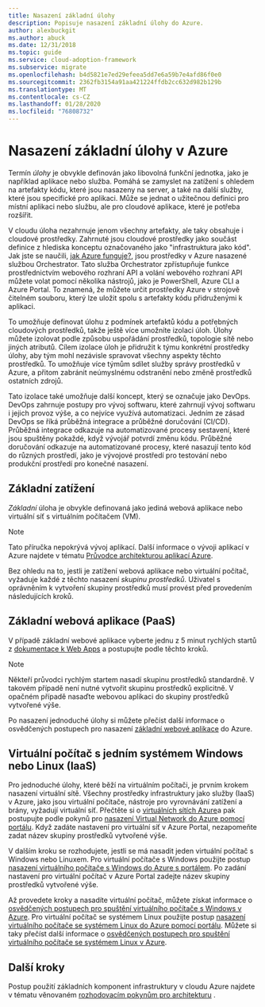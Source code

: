 ```yaml
---
title: Nasazení základní úlohy
description: Popisuje nasazení základní úlohy do Azure.
author: alexbuckgit
ms.author: abuck
ms.date: 12/31/2018
ms.topic: guide
ms.service: cloud-adoption-framework
ms.subservice: migrate
ms.openlocfilehash: b4d5821e7ed29efeea5dd7e6a59b7e4afd86f0e0
ms.sourcegitcommit: 2362fb3154a91aa421224ffdb2cc632d982b129b
ms.translationtype: MT
ms.contentlocale: cs-CZ
ms.lasthandoff: 01/28/2020
ms.locfileid: "76808732"
---
```

# <a name="deploy-a-basic-workload-in-azure"></a>Nasazení základní úlohy v Azure

Termín *úlohy* je obvykle definován jako libovolná funkční jednotka, jako je například aplikace nebo služba. Pomáhá se zamyslet na zatížení s ohledem na artefakty kódu, které jsou nasazeny na server, a také na další služby, které jsou specifické pro aplikaci. Může se jednat o užitečnou definici pro místní aplikaci nebo službu, ale pro cloudové aplikace, které je potřeba rozšířit.

V cloudu úloha nezahrnuje jenom všechny artefakty, ale taky obsahuje i cloudové prostředky. Zahrnuté jsou cloudové prostředky jako součást definice z hlediska konceptu označovaného jako "infrastruktura jako kód". Jak jste se naučili, [jak Azure funguje?](../../getting-started/what-is-azure.md), jsou prostředky v Azure nasazené službou Orchestrator. Tato služba Orchestrator zpřístupňuje funkce prostřednictvím webového rozhraní API a volání webového rozhraní API můžete volat pomocí několika nástrojů, jako je PowerShell, Azure CLI a Azure Portal. To znamená, že můžete určit prostředky Azure v strojově čitelném souboru, který lze uložit spolu s artefakty kódu přidruženými k aplikaci.

To umožňuje definovat úlohu z podmínek artefaktů kódu a potřebných cloudových prostředků, takže ještě více umožníte izolaci úloh. Úlohy můžete izolovat podle způsobu uspořádání prostředků, topologie sítě nebo jiných atributů. Cílem izolace úloh je přidružit k týmu konkrétní prostředky úlohy, aby tým mohl nezávisle spravovat všechny aspekty těchto prostředků. To umožňuje více týmům sdílet služby správy prostředků v Azure, a přitom zabránit neúmyslnému odstranění nebo změně prostředků ostatních zdrojů.

Tato izolace také umožňuje další koncept, který se označuje jako DevOps. DevOps zahrnuje postupy pro vývoj softwaru, které zahrnují vývoj softwaru i jejich provoz výše, a co nejvíce využívá automatizaci. Jedním ze zásad DevOps se říká průběžná integrace a průběžné doručování (CI/CD). Průběžná integrace odkazuje na automatizované procesy sestavení, které jsou spuštěny pokaždé, když vývojář potvrdí změnu kódu. Průběžné doručování odkazuje na automatizované procesy, které nasazují tento kód do různých prostředí, jako je vývojové prostředí pro testování nebo produkční prostředí pro konečné nasazení.

## <a name="basic-workload"></a>Základní zatížení

*Základní* úloha je obvykle definovaná jako jediná webová aplikace nebo virtuální síť s virtuálním počítačem (VM).

> [!NOTE]
> Tato příručka nepokrývá vývoj aplikací. Další informace o vývoji aplikací v Azure najdete v tématu [Průvodce architekturou aplikací Azure](https://docs.microsoft.com/azure/architecture/guide).

Bez ohledu na to, jestli je zatížení webová aplikace nebo virtuální počítač, vyžaduje každé z těchto nasazení *skupinu prostředků*. Uživatel s oprávněním k vytvoření skupiny prostředků musí provést před provedením následujících kroků.

## <a name="basic-web-application-paas"></a>Základní webová aplikace (PaaS)

V případě základní webové aplikace vyberte jednu z 5 minut rychlých startů z [dokumentace k Web Apps](https://docs.microsoft.com/azure/app-service) a postupujte podle těchto kroků.

> [!NOTE]
> Někteří průvodci rychlým startem nasadí skupinu prostředků standardně. V takovém případě není nutné vytvořit skupinu prostředků explicitně. V opačném případě nasaďte webovou aplikaci do skupiny prostředků vytvořené výše.

Po nasazení jednoduché úlohy si můžete přečíst další informace o osvědčených postupech pro nasazení [základní webové aplikace](https://docs.microsoft.com/azure/architecture/reference-architectures/app-service-web-app/basic-web-app) do Azure.

## <a name="single-windows-or-linux-vm-iaas"></a>Virtuální počítač s jedním systémem Windows nebo Linux (IaaS)

Pro jednoduché úlohy, které běží na virtuálním počítači, je prvním krokem nasazení virtuální sítě. Všechny prostředky infrastruktury jako služby (IaaS) v Azure, jako jsou virtuální počítače, nástroje pro vyrovnávání zatížení a brány, vyžadují virtuální síť. Přečtěte si o [virtuálních sítích Azure](https://docs.microsoft.com/azure/virtual-network/virtual-networks-overview)a pak postupujte podle pokynů pro [nasazení Virtual Network do Azure pomocí portálu](https://docs.microsoft.com/azure/virtual-network/quick-create-portal). Když zadáte nastavení pro virtuální síť v Azure Portal, nezapomeňte zadat název skupiny prostředků vytvořené výše.

V dalším kroku se rozhodujete, jestli se má nasadit jeden virtuální počítač s Windows nebo Linuxem. Pro virtuální počítače s Windows použijte postup [nasazení virtuálního počítače s Windows do Azure s portálem](https://docs.microsoft.com/azure/virtual-machines/windows/quick-create-portal). Po zadání nastavení pro virtuální počítač v Azure Portal zadejte název skupiny prostředků vytvořené výše.

Až provedete kroky a nasadíte virtuální počítač, můžete získat informace o [osvědčených postupech pro spuštění virtuálního počítače s Windows v Azure](https://docs.microsoft.com/azure/architecture/reference-architectures/virtual-machines-windows/single-vm). Pro virtuální počítač se systémem Linux použijte postup [nasazení virtuálního počítače se systémem Linux do Azure pomocí portálu](https://docs.microsoft.com/azure/virtual-machines/linux/quick-create-portal). Můžete si taky přečíst další informace o [osvědčených postupech pro spuštění virtuálního počítače se systémem Linux v Azure](https://docs.microsoft.com/azure/architecture/reference-architectures/virtual-machines-linux/single-vm).

## <a name="next-steps"></a>Další kroky

Postup použití základních komponent infrastruktury v cloudu Azure najdete v tématu věnovaném [rozhodovacím pokynům pro architekturu](../../decision-guides/index.md) .
